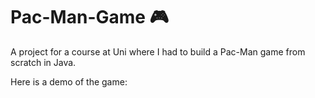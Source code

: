 # Pac-Man-Game 🎮

A project for a course at Uni where I had to build a Pac-Man game from scratch in Java.

Here is a demo of the game:
